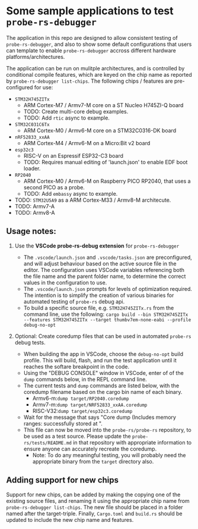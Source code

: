 # Some sample applications to test `probe-rs-debugger`

The application in this repo are designed to allow consistent testing of `probe-rs-debugger`, and also to show some default configurations that users can template to enable `probe-rs-debugger` accross different hardware platforms/architectures.

The application can be run on mulitple architectures, and is controlled by conditional compile features, which are keyed on the chip name as reported by `probe-rs-debugger list-chips`. The following chips / features are pre-configured for use:

- `STM32H745ZITx`
  - ARM Cortex-M7 / Armv7-M core on a ST Nucleo H745ZI-Q board
  - TODO: Create multi-core debug examples.
  - TODO: Add `rtic` async to example.
- `STM32C031C6Tx`
  - ARM Cortex-M0 / Armv6-M core on a STM32C0316-DK board
- `nRF52833_xxAA`
  - ARM Cortex-M4 / Armv6-M on a Micro:Bit v2 board
- `esp32c3`
  - RISC-V on an Espressif ESP32-C3 board
  - TODO: Requires manual editing of 'launch.json' to enable EDF boot loader.
- `RP2040`
  - ARM Cortex-M0 / Armv6-M on Raspberry PICO RP2040, that uses a second PICO as a probe.
  - TODO: Add `embassy` async to example.
- TODO: `STM32U5A9` as a ARM Cortex-M33 / Armv8-M architecute.
- TODO: Armv7-A
- TODO: Armv8-A

## Usage notes:

1. Use the **VSCode probe-rs-debug extension** for `probe-rs-debugger`

    - The `.vscode/launch.json` and `.vscode/tasks.json` are preconfigured, and will adjust behaviour based on the active source file in the editor. The configuration uses VSCode variables referencing both the file name and the parent folder name, to determine the correct values in the configuration to use.
    - The `.vscode/launch.json` prompts for levels of optimization required. The intention is to simplify the creation of various binaries for automated testing of `probe-rs` debug api.
    - To build a specific source file, e.g. `STM32H745ZITx.rs` from the command line, use the following:
    `cargo build --bin STM32H745ZITx --features STM32H745ZITx --target thumbv7em-none-eabi --profile debug-no-opt`

2. Optional: Create coredump files that can be used in automated `probe-rs` debug tests.

    - When building the app in VSCode, choose the `debug-no-opt` build profile. This will build, flash, and run the test application until it reaches the softare breakpoint in the code.
    - Using the "DEBUG CONSOLE" window in VSCode, enter of of the `dump` commands below, in the REPL command line.
    - The current tests and `dump` commands are listed below, with the coredump filename based on the cargo bin name of each binary.
      - Armv6-m:`dump target/RP2040.coredump`
      - Armv7-m:`dump target/NRF52833_xxAA.coredump`
      - RISC-V32:`dump target/esp32c3.coredump`
    - Wait for the message that says "Core dump (Includes memory ranges: <snip> successfully stored at <snip>".
    - This file can now be moved into the `probe-rs/probe-rs` repository, to be used as a test source. Please update the `probe-rs/tests/README.md` in that repository with appropriate information to ensure anyone can accurately recreate the coredump.
      - Note: To do any meaningful testing, you will probably need the appropriate binary from the `target` directory also.
  
## Adding support for new chips

Support for new chips, can be added by making the copying one of the existing source files, and renaming it using the appropriate chip name from `probe-rs-debugger list-chips`. The new file should be placed in a folder named after the target-triple. Finally, `Cargo.toml` and `build.rs` should be updated to include the new chip name and features.
